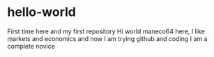 # hello-world
First time here and my first repository
Hi world
maneco64 here, I like markets and economics and now I am trying github and coding
I am a complete novice
